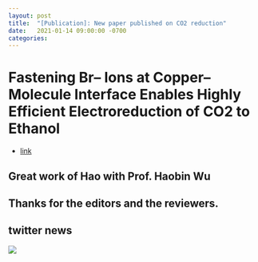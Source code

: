 ```yaml
---
layout: post
title:  "[Publication]: New paper published on CO2 reduction"
date:   2021-01-14 09:00:00 -0700
categories: 
---
```


# Fastening Br– Ions at Copper–Molecule Interface Enables Highly Efficient Electroreduction of CO2 to Ethanol

- [link](https://pubs.acs.org/doi/10.1021/acsenergylett.0c02364)

## Great work of Hao with Prof. Haobin Wu
## Thanks for the editors and the reviewers.

## twitter news
![](https://raw.githubusercontent.com/esemble/pic/master/Screenshot20210114100112.png)
